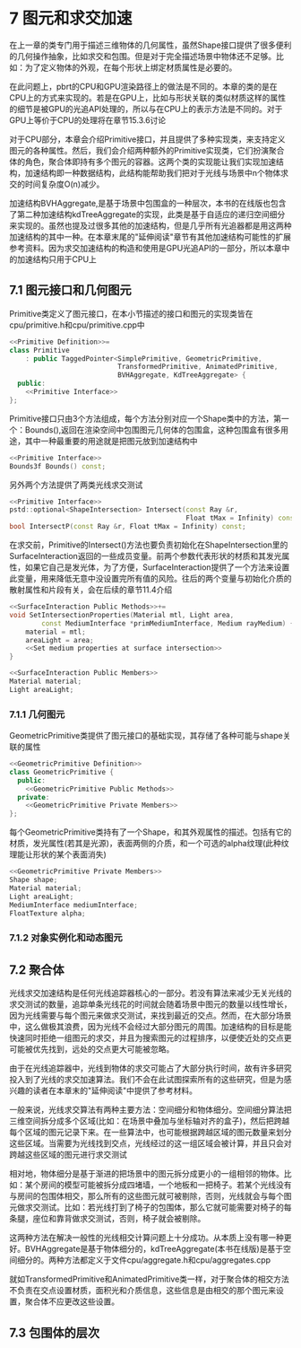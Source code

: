 # 7 图元和求交加速

在上一章的类专门用于描述三维物体的几何属性，虽然Shape接口提供了很多便利的几何操作抽象，比如求交和包围。但是对于完全描述场景中物体还不足够。比如：为了定义物体的外观，在每个形状上绑定材质属性是必要的。

在此问题上，pbrt的CPU和GPU渲染路径上的做法是不同的。本章的类的是在CPU上的方式来实现的。若是在GPU上，比如与形状关联的类似材质这样的属性的细节是被GPU的光追API处理的，所以与在CPU上的表示方法是不同的。对于GPU上等价于CPU的处理将在章节15.3.6讨论

对于CPU部分，本章会介绍Primitive接口，并且提供了多种实现类，来支持定义图元的各种属性。然后，我们会介绍两种额外的Primitive实现类，它们扮演聚合体的角色，聚合体即持有多个图元的容器。这两个类的实现能让我们实现加速结构，加速结构即一种数据结构，此结构能帮助我们把对于光线与场景中n个物体求交的时间复杂度O(n)减少。

加速结构BVHAggregate,是基于场景中包围盒的一种层次，本书的在线版也包含了第二种加速结构kdTreeAggregate的实现，此类是基于自适应的递归空间细分来实现的。虽然也提及过很多其他的加速结构，但是几乎所有光追器都是用这两种加速结构的其中一种。在本章末尾的"延伸阅读"章节有其他加速结构可能性的扩展参考资料。因为求交加速结构的构造和使用是GPU光追API的一部分，所以本章中的加速结构只用于CPU上

## 7.1 图元接口和几何图元

Primitive类定义了图元接口，在本小节描述的接口和图元的实现类皆在cpu/primitive.h和cpu/primitive.cpp中

```c++
<<Primitive Definition>>= 
class Primitive
    : public TaggedPointer<SimplePrimitive, GeometricPrimitive,
                           TransformedPrimitive, AnimatedPrimitive,
                           BVHAggregate, KdTreeAggregate> {
  public:
    <<Primitive Interface>> 
};
```

Primitive接口只由3个方法组成，每个方法分别对应一个Shape类中的方法，第一个：Bounds(),返回在渲染空间中包围图元几何体的包围盒，这种包围盒有很多用途，其中一种最重要的用途就是把图元放到加速结构中

```c++
<<Primitive Interface>>
Bounds3f Bounds() const;
```

另外两个方法提供了两类光线求交测试

```c++
<<Primitive Interface>>
pstd::optional<ShapeIntersection> Intersect(const Ray &r,
                                            Float tMax = Infinity) const;
bool IntersectP(const Ray &r, Float tMax = Infinity) const;
```

在求交前，Primitive的Intersect()方法也要负责初始化在ShapeIntersection里的SurfaceInteraction返回的一些成员变量。前两个参数代表形状的材质和其发光属性，如果它自己是发光体，为了方便，SurfaceInteraction提供了一个方法来设置此变量，用来降低无意中没设置完所有值的风险。往后的两个变量与初始化介质的散射属性和片段有关，会在后续的章节11.4介绍

```c++
<<SurfaceInteraction Public Methods>>+= 
void SetIntersectionProperties(Material mtl, Light area,
        const MediumInterface *primMediumInterface, Medium rayMedium) {
    material = mtl;
    areaLight = area;
    <<Set medium properties at surface intersection>>  
}
```

```c++
<<SurfaceInteraction Public Members>>
Material material;
Light areaLight;
```

### 7.1.1 几何图元

GeometricPrimitive类提供了图元接口的基础实现，其存储了各种可能与shape关联的属性

```c++
<<GeometricPrimitive Definition>>
class GeometricPrimitive {
  public:
    <<GeometricPrimitive Public Methods>> 
  private:
    <<GeometricPrimitive Private Members>> 
};
```

每个GeometricPrimitive类持有了一个Shape，和其外观属性的描述。包括有它的材质，发光属性(若其是光源)，表面两侧的介质，和一个可选的alpha纹理(此种纹理能让形状的某个表面消失)

```c++
<<GeometricPrimitive Private Members>>
Shape shape;
Material material;
Light areaLight;
MediumInterface mediumInterface;
FloatTexture alpha;
```

### 7.1.2 对象实例化和动态图元

## 7.2 聚合体

光线求交加速结构是任何光线追踪器核心的一部分。若没有算法来减少无关光线的求交测试的数量，追踪单条光线花的时间就会随着场景中图元的数量以线性增长，因为光线需要与每个图元来做求交测试，来找到最近的交点。然而，在大部分场景中，这么做极其浪费，因为光线不会经过大部分图元的周围。加速结构的目标是能快速同时拒绝一组图元的求交，并且为搜索图元的过程排序，以便使近处的交点更可能被优先找到，远处的交点更大可能被忽略。

由于在光线追踪器中，光线到物体的求交可能占了大部分执行时间，故有许多研究投入到了光线的求交加速算法。我们不会在此试图探索所有的这些研究，但是为感兴趣的读者在本章末的"延伸阅读"中提供了参考材料。

一般来说，光线求交算法有两种主要方法：空间细分和物体细分。空间细分算法把三维空间拆分成多个区域(比如：在场景中叠加与坐标轴对齐的盒子)，然后把跨越每个区域的图元记录下来。在一些算法中，也可能根据跨越区域的图元数量来划分这些区域。当需要为光线找到交点，光线经过的这一组区域会被计算，并且只会对跨越这些区域的图元进行求交测试

相对地，物体细分是基于渐进的把场景中的图元拆分成更小的一组相邻的物体。比如：某个房间的模型可能被拆分成四堵墙，一个地板和一把椅子。若某个光线没有与房间的包围体相交，那么所有的这些图元就可被剔除，否则，光线就会与每个图元做求交测试。比如：若光线打到了椅子的包围体，那么它就可能需要对椅子的每条腿，座位和靠背做求交测试，否则，椅子就会被剔除。

这两种方法在解决一般性的光线相交计算问题上十分成功。从本质上没有哪一种更好。BVHAggregate是基于物体细分的，kdTreeAggregate(本书在线版)是基于空间细分的。两种方法都定义于文件cpu/aggregate.h和cpu/aggregates.cpp

就如TransformedPrimitive和AnimatedPrimitive类一样，对于聚合体的相交方法不负责在交点设置材质，面积光和介质信息，这些信息是由相交的那个图元来设置，聚合体不应更改这些设置。

## 7.3 包围体的层次
